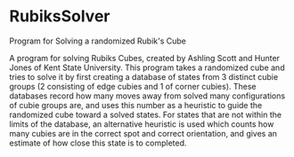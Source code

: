# RubiksSolver
Program for Solving a randomized Rubik's Cube

A program for solving Rubiks Cubes, created by Ashling Scott and Hunter Jones of Kent State University.  This program takes a randomized cube and tries to solve it by first creating a database of states from 3 distinct cubie groups (2 consisting of edge cubies and 1 of corner cubies).  These databases record how many moves away from solved many configurations of cubie groups are, and uses this number as a heuristic to guide the randomized cube toward a solved states.  For states that are not within the limits of the database, an alternative heuristic is used which counts how many cubies are in the correct spot and correct orientation, and gives an estimate of how close this state is to completed.
